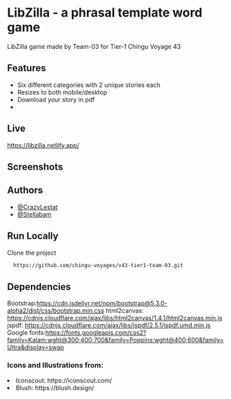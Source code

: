# LibZilla - a phrasal template word game

LibZilla game made by Team-03 for Tier-1 Chingu Voyage 43 

## Features

- Six different categories with 2 unique stories each
- Resizes to both mobile/desktop
- Download your story in pdf
- 

## Live

https://libzilla.netlify.app/ 

## Screenshots



## Authors

- [@CrazyLestat](https://github.com/CrazyLestat)
- [@Stellabam](https://github.com/Stellabam)


## Run Locally

Clone the project

```bash
  https://github.com/chingu-voyages/v43-tier1-team-03.git
```
## Dependencies
Bootstrap:https://cdn.jsdelivr.net/npm/bootstrap@5.3.0-alpha2/dist/css/bootstrap.min.css
html2canvas: https://cdnjs.cloudflare.com/ajax/libs/html2canvas/1.4.1/html2canvas.min.js 
jspdf: https://cdnjs.cloudflare.com/ajax/libs/jspdf/2.5.1/jspdf.umd.min.js
Google fonts:https://fonts.googleapis.com/css2?family=Kalam:wght@300;400;700&family=Poppins:wght@400;600&family=Ultra&display=swap


<h3>Icons and Illustrations from:</h3>
<li>Iconscout: https://iconscout.com/ </li>
<li>Blush: https://blush.design/ </li>

